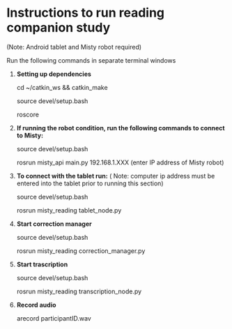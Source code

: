 # Instructions to run reading companion study

(Note: Android tablet and Misty robot required)

Run the following commands in separate terminal windows

1. **Setting up dependencies**

   cd ~/catkin_ws && catkin_make
   
   source devel/setup.bash
   
   roscore
   
2. **If running the robot condition, run the following commands to connect to Misty:**
   
    source devel/setup.bash
   
    rosrun misty_api main.py 192.168.1.XXX (enter IP address of Misty robot)
   
3. **To connect with the tablet run:** ( Note: computer ip address must be entered into the tablet prior to running this section)
   
   source devel/setup.bash
   
   rosrun misty_reading tablet_node.py
   
4. **Start correction manager** 
   
   source devel/setup.bash
   
   rosrun misty_reading correction_manager.py <storyno1> <storyno2>

5. **Start trascription** 
   
   source devel/setup.bash
   
   rosrun misty_reading transcription_node.py

6. **Record audio**
   
   arecord participantID.wav
